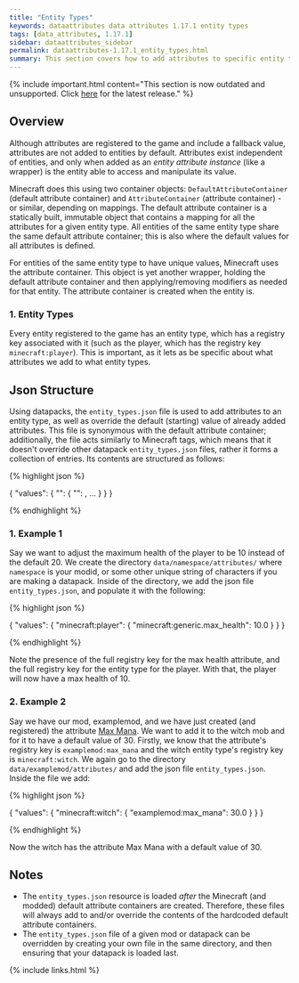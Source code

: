 ```yaml
---
title: "Entity Types"
keywords: dataattributes data attributes 1.17.1 entity types
tags: [data_attributes, 1.17.1]
sidebar: dataattributes_sidebar
permalink: dataattributes-1.17.1_entity_types.html
summary: This section covers how to add attributes to specific entity types, how to set the attribute's default values for that entity and how the json that does this is formatted.
---
```


{% include important.html content="This section is now outdated and unsupported. Click [here](dataattributes-1.18.2_home) for the latest release." %}

## Overview

Although attributes are registered to the game and include a fallback value, attributes are not added to entities by default. Attributes exist independent of entities, and only when added as an *entity attribute instance* (like a wrapper) is the entity able to access and manipulate its value. 

Minecraft does this using two container objects: `DefaultAttributeContainer` (default attribute container) and `AttributeContainer` (attribute container) - or similar, depending on mappings. The default attribute container is a statically built, immutable object that contains a mapping for all the attributes for a given entity type. All entities of the same entity type share the same default attribute container; this is also where the default values for all attributes is defined.

For entities of the same entity type to have unique values, Minecraft uses the attribute container. This object is yet another wrapper, holding the default attribute container and then applying/removing modifiers as needed for that entity. The attribute container is created when the entity is.

### 1. Entity Types

Every entity registered to the game has an entity type, which has a registry key associated with it (such as the player, which has the registry key `minecraft:player`). This is important, as it lets as be specific about what attributes we add to what entity types.

## Json Structure

Using datapacks, the `entity_types.json` file is used to add attributes to an entity type, as well as override the default (starting) value of already added attributes. This file is synonymous with the default attribute container; additionally, the file acts similarly to Minecraft tags, which means that it doesn't override other datapack `entity_types.json` files, rather it forms a collection of entries. Its contents are structured as follows:

{% highlight json %}

{
    "values": {
        "<entity type registry key>": {
            "<attribute registry key>": <numerical default value>,
            ...
        }
    }
}

{% endhighlight %}

### 1. Example 1

Say we want to adjust the maximum health of the player to be 10 instead of the default 20. We create the directory `data/namespace/attributes/` where `namespace` is your modid, or some other unique string of characters if you are making a datapack. Inside of the directory, we add the json file `entity_types.json`, and populate it with the following:

{% highlight json %}

{
    "values": {
        "minecraft:player": {
            "minecraft:generic.max_health": 10.0
        }
    }
}

{% endhighlight %}

Note the presence of the full registry key for the max health attribute, and the full registry key for the entity type for the player. With that, the player will now have a max health of 10.

### 2. Example 2

Say we have our mod, examplemod, and we have just created (and registered) the attribute [Max Mana](dataattributes-1.17.1_overrides.html#example-2). We want to add it to the witch mob and for it to have a default value of 30. Firstly, we know that the attribute's registry key is `examplemod:max_mana` and the witch entity type's registry key is `minecraft:witch`. We again go to the directory `data/examplemod/attributes/` and add the json file `entity_types.json`. Inside the file we add:

{% highlight json %}

{
    "values": {
        "minecraft:witch": {
            "examplemod:max_mana": 30.0
        }
    }
}

{% endhighlight %}

Now the witch has the attribute Max Mana with a default value of 30.

## Notes

- The `entity_types.json` resource is loaded *after* the Minecraft (and modded) default attribute containers are created. Therefore, these files will always add to and/or override the contents of the hardcoded default attribute containers. 
- The `entity_types.json` file of a given mod or datapack can be overridden by creating your own file in the same directory, and then ensuring that your datapack is loaded last.

{% include links.html %}
